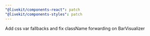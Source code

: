 ```yaml
---
"@livekit/components-react": patch
"@livekit/components-styles": patch
---
```


Add css var fallbacks and fix className forwarding on BarVisualizer
